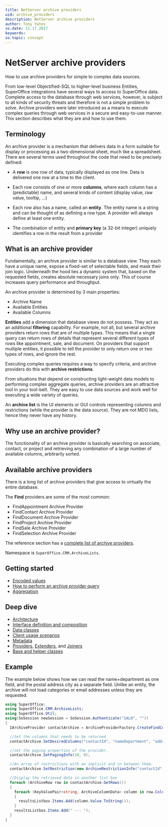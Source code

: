 ```yaml
---
title: NetServer archive providers
uid: archive_providers
description: NetServer archive providers
author: Tony Yates
so.date: 11.17.2017
keywords:
so.topic: concept
---
```


# NetServer archive providers

How to use archive providers for simple to complex data sources.

From low-level Objectified-SQL to higher-level business Entities, SuperOffice integrations have several ways to access to SuperOffice data. Complete access to the database through web services, however, is subject to all kinds of security threats and therefore is not a simple problem to solve. Archive providers were later introduced as a means to execute complex queries through web services in a secure and easy-to-use manner. This section describes what they are and how to use them.

## Terminology

An archive provider is a mechanism that delivers data in a form suitable for display or processing as a two-dimensional sheet, much like a spreadsheet. There are several terms used throughout the code that need to be precisely defined:

* A **row** is one row of data, typically displayed as one line. Data is delivered one row at a time to the client.

* Each row consists of one or more **columns**, where each column has a (predictable) name, and several kinds of content (display value, raw value, tooltip, ...)

* Each row also has a name, called an **entity**. The entity name is a string and can be thought of as defining a row type. A provider will always define at least one entity.

* The combination of entity and **primary key** (a 32-bit integer) uniquely identifies a row in the result from a provider

## What is an archive provider

Fundamentally, an archive provider is similar to a database view. They each have a unique name, expose a fixed-set of selectable fields, and mask their join logic. Underneath the hood lies a dynamic system that, based on the requested fields, creates absolute necessary joins only. This of course increases query performance and throughput.

An archive provider is determined by 3 main properties:

* Archive Name
* Available Entities
* Available Columns

**Entities** add a dimension that database views do not possess. They act as an additional **filtering** capability. For example, not all, but several archive providers return rows that are of multiple types. This means that a single query can return rows of details that represent several different types of rows like appointment, sale, and document. On providers that support multiple entities, it possible to tell the provider to only return one or two types of rows, and ignore the rest.

Executing complex queries requires a way to specify criteria, and archive providers do this with **archive restrictions**.

From situations that depend on constructing light-weight data models to performing complex aggregate queries, archive providers are an attractive tool in your tool-belt. They are easy to use data sources and work well for executing a wide variety of queries.

An **archive list** is the UI elements or GUI controls representing columns and restrictions (while the provider is the data source). They are not MDO lists, hence they never have any history.

## Why use an archive provider?

The functionality of an archive provider is basically searching on associate, contact, or project and retrieving any combination of a large number of available columns, arbitrarily sorted.

## Available archive providers

There is a long list of archive providers that give access to virtually the entire database.

The **Find** providers are some of the most common:

* FindAppointment Archive Provider
* FindContact Archive Provider
* FindDocument Archive Provider
* FindProject Archive Provider
* FindSale Archive Provider
* FindSelection Archive Provider

The reference section has a [complete list of archive providers][1].

Namespace is `SuperOffice.CRM.ArchiveLists`.

## Getting started

* [Encoded values][2]
* [How to perform an archive provider query][3]
* [Aggregation][4]

## Deep dive

* [Architecture][5]
* [Interface definition and composition][10]
* [Data classes][11]
* [Client usage scenarios][12]
* [Metadata][13]
* [Providers][6], [Extenders][7], and [Joiners][8]
* [Base and helper classes][9]

## Example

The example below shows how we can read the name+department as one field, and the postal address city as a separate field. Unlike an entity, the archive will not load categories or email addresses unless they are requested.

```csharp
using SuperOffice;
using SuperOffice.CRM.ArchiveLists;
using SuperOffice.Util;
using(SoSession newSession = SoSession.Authenticate("SAL0", ""))
{
  IArchiveProvider contactArchive = ArchiveProviderFactory.CreateFindContactProvider();

  //Set the columns that needs to be returned
  contactArchive.SetDesiredColumns("contactId", "nameDepartment", "address/city");

  //set the paging properties of the provider.
  contactArchive.SetPagingInfo(10, 0);

  //An array of restrictions with an implicit and in between them.
  contactArchive.SetRestriction(new ArchiveRestrictionInfo("contactId", "=", "1234"));

  //Display the retrieved data in another list box
  foreach (ArchiveRow row in contactArchive.GetRows())
  {
    foreach (KeyValuePair<string, ArchiveColumnData> column in row.ColumnData)
    {
      resultsListbox.Items.Add(column.Value.ToString());
    }
    resultsListbox.Items.Add(" --- ");
  }
}
```

<!-- Referenced links -->
[1]: reference/index.md
[2]: encoded-values.md
[3]: how-to-query.md
[4]: data-aggregation.md
[5]: architecture.md
[6]: providers.md
[7]: extenders.md
[8]: joiners.md
[9]: base-and-helper-classes.md
[10]: interfaces.md
[11]: data-classes.md
[12]: scenarios.md
[13]: metadata.md
